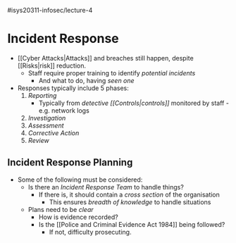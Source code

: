 #isys20311-infosec/lecture-4 
# Incident Response

- [[Cyber Attacks|Attacks]] and breaches still happen, despite [[Risks|risk]] reduction.
	- Staff require proper training to identify *potential incidents*
		- And what to do, having *seen one*
- Responses typically include 5 phases:
	1) *Reporting*
		- Typically from *detective [[Controls|controls]]* monitored by staff - e.g. network logs
	2) *Investigation*
	3) *Assessment*
	4) *Corrective Action*
	5) *Review*

## Incident Response Planning

- Some of the following must be considered:
	- Is there an *Incident Response Team* to handle things?
		- If there is, it should contain a *cross section* of the organisation
			- This ensures *breadth of knowledge* to handle situations
	- Plans need to be *clear*
		- How is evidence recorded?
		- Is the [[Police and Criminal Evidence Act 1984]] being followed?
			- If not, difficulty prosecuting.